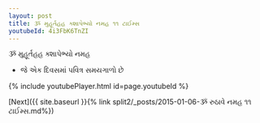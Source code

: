 ```yaml
---
layout: post
title: ૐ મુહૂર્તહહ ક્શાપેભ્યો નમહ ૧૧ ટાઈમ્સ
youtubeId: 4i3FbK6TnZI
---
```

 
 
 ૐ મુહૂર્તહહ ક્શાપેભ્યો નમહ  
 
 -  જે એક દિવસમાં પવિત્ર સમયગાળો છે 
 
  
 
  
 
 
 
 
 
 


{% include youtubePlayer.html id=page.youtubeId %}
 
[Next]({{ site.baseurl }}{% link  split2/_posts/2015-01-06-ૐ રુઠાવે નમહ ૧૧ ટાઈમ્સ.md%})
 
